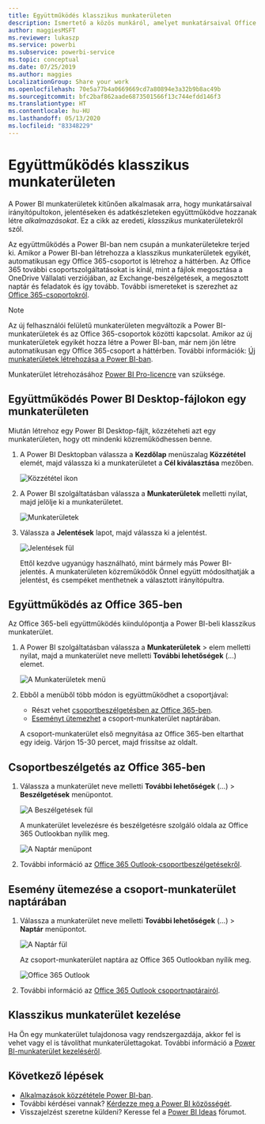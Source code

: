 ```yaml
---
title: Együttműködés klasszikus munkaterületen
description: Ismertető a közös munkáról, amelyet munkatársaival Office 365-szolgáltatásokkal vagy Power BI Desktop-fájlokon a munkaterületen végezhet, mint amilyen a fájlok megosztása a OneDrive Vállalati verzióban, az Exchange-beszélgetések, a naptár és a feladatok.
author: maggiesMSFT
ms.reviewer: lukaszp
ms.service: powerbi
ms.subservice: powerbi-service
ms.topic: conceptual
ms.date: 07/25/2019
ms.author: maggies
LocalizationGroup: Share your work
ms.openlocfilehash: 70e5a77b4a0669669cd7a80894e3a32b9b8ac49b
ms.sourcegitcommit: bfc2baf862aade6873501566f13c744efdd146f3
ms.translationtype: HT
ms.contentlocale: hu-HU
ms.lasthandoff: 05/13/2020
ms.locfileid: "83348229"
---
```

# <a name="collaborate-in-a-classic-workspace"></a>Együttműködés klasszikus munkaterületen
A Power BI munkaterületek kitűnően alkalmasak arra, hogy munkatársaival irányítópultokon, jelentéseken és adatkészleteken együttműködve hozzanak létre *alkalmazásokat*. Ez a cikk az eredeti, *klasszikus* munkaterületekről szól.  

Az együttműködés a Power BI-ban nem csupán a munkaterületekre terjed ki. Amikor a Power BI-ban létrehozza a klasszikus munkaterületek egyikét, automatikusan egy Office 365-csoportot is létrehoz a háttérben. Az Office 365 további csoportszolgáltatásokat is kínál, mint a fájlok megosztása a OneDrive Vállalati verziójában, az Exchange-beszélgetések, a megosztott naptár és feladatok és így tovább. További ismereteket is szerezhet az [Office 365-csoportokról](https://support.office.com/article/Create-a-group-in-Office-365-7124dc4c-1de9-40d4-b096-e8add19209e9).

> [!NOTE]
> Az új felhasználói felületű munkaterületen megváltozik a Power BI-munkaterületek és az Office 365-csoportok közötti kapcsolat. Amikor az új munkaterületek egyikét hozza létre a Power BI-ban, már nem jön létre automatikusan egy Office 365-csoport a háttérben. További információk: [Új munkaterületek létrehozása a Power BI-ban](service-create-the-new-workspaces.md).

Munkaterület létrehozásához [Power BI Pro-licencre](../fundamentals/service-features-license-type.md) van szüksége.

## <a name="collaborate-on-power-bi-desktop-files-in-a-workspace"></a>Együttműködés Power BI Desktop-fájlokon egy munkaterületen
Miután létrehoz egy Power BI Desktop-fájlt, közzéteheti azt egy munkaterületen, hogy ott mindenki közreműködhessen benne.

1. A Power BI Desktopban válassza a **Kezdőlap** menüszalag **Közzététel** elemét, majd válassza ki a munkaterületet a **Cél kiválasztása** mezőben.
   
    ![Közzététel ikon](media/service-collaborate-power-bi-workspace/power-bi-group-publish-pbix.png)
2. A Power BI szolgáltatásban válassza a **Munkaterületek** melletti nyilat, majd jelölje ki a munkaterületet.
   
    ![Munkaterületek](media/service-collaborate-power-bi-workspace/power-bi-workspace-nav-arrow.png)
3. Válassza a **Jelentések** lapot, majd válassza ki a jelentést.
   
    ![Jelentések fül](media/service-collaborate-power-bi-workspace/power-bi-workspace-report.png)
   
    Ettől kezdve ugyanúgy használható, mint bármely más Power BI-jelentés. A munkaterületen közreműködők Önnel együtt módosíthatják a jelentést, és csempéket menthetnek a választott irányítópultra.

## <a name="collaborate-in-office-365"></a>Együttműködés az Office 365-ben
Az Office 365-beli együttműködés kiindulópontja a Power BI-beli klasszikus munkaterület.

1. A Power BI szolgáltatásban válassza a **Munkaterületek** > elem melletti nyilat, majd a munkaterület neve melletti **További lehetőségek** (...) elemet. 
   
   ![A Munkaterületek menü](media/service-collaborate-power-bi-workspace/power-bi-app-ellipsis.png)
2. Ebből a menüből több módon is együttműködhet a csoportjával: 
   
   * Részt vehet [csoportbeszélgetésben az Office 365-ben](#have-a-group-conversation-in-office-365).
   * [Eseményt ütemezhet](#schedule-an-event-on-the-group-workspace-calendar) a csoport-munkaterület naptárában.
   
   A csoport-munkaterület első megnyitása az Office 365-ben eltarthat egy ideig. Várjon 15-30 percet, majd frissítse az oldalt.

## <a name="have-a-group-conversation-in-office-365"></a>Csoportbeszélgetés az Office 365-ben
1. Válassza a munkaterület neve melletti **További lehetőségek** (...) \> **Beszélgetések** menüpontot. 
   
    ![A Beszélgetések fül](media/service-collaborate-power-bi-workspace/power-bi-app-ellipsis.png)
   
   A munkaterület levelezésre és beszélgetésre szolgáló oldala az Office 365 Outlookban nyílik meg.
   
   ![A Naptár menüpont](media/service-collaborate-power-bi-workspace/pbi_grps_o365convo.png)
2. További információ az [Office 365 Outlook-csoportbeszélgetésekről](https://support.office.com/Article/Have-a-group-conversation-a0482e24-a769-4e39-a5ba-a7c56e828b22).

## <a name="schedule-an-event-on-the-group-workspace-calendar"></a>Esemény ütemezése a csoport-munkaterület naptárában
1. Válassza a munkaterület neve melletti **További lehetőségek** (...) \> **Naptár** menüpontot. 
   
   ![A Naptár fül](media/service-collaborate-power-bi-workspace/power-bi-app-ellipsis.png)
   
   Az csoport-munkaterület naptára az Office 365 Outlookban nyílik meg.
   
   ![Office 365 Outlook](media/service-collaborate-power-bi-workspace/pbi_grps_o365_calendar.png)
2. További információ az [Office 365 Outlook csoportnaptárairól](https://support.office.com/Article/Add-edit-and-subscribe-to-group-events-0cf1ad68-1034-4306-b367-d75e9818376a).

## <a name="manage-a-classic-workspace"></a>Klasszikus munkaterület kezelése
Ha Ön egy munkaterület tulajdonosa vagy rendszergazdája, akkor fel is vehet vagy el is távolíthat munkaterülettagokat. További információ a [Power BI-munkaterület kezeléséről](service-manage-app-workspace-in-power-bi-and-office-365.md).

## <a name="next-steps"></a>Következő lépések
* [Alkalmazások közzététele Power BI-ban](service-create-distribute-apps.md).
* További kérdései vannak? [Kérdezze meg a Power BI közösségét](https://community.powerbi.com/).
* Visszajelzést szeretne küldeni? Keresse fel a [Power BI Ideas](https://ideas.powerbi.com/forums/265200-power-bi) fórumot.
